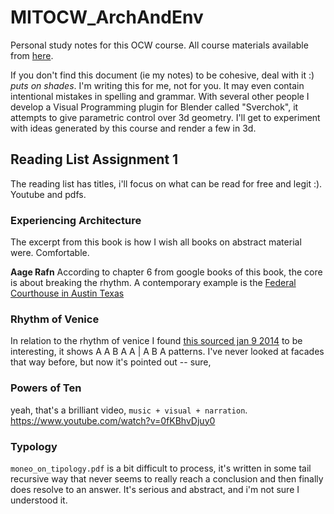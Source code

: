 # MITOCW_ArchAndEnv
Personal study notes for this OCW course. All course materials available from  [here](http://ocw.mit.edu/courses/architecture/4-111-introduction-to-architecture-environmental-design-spring-2014/readings/).

If you don't find this document (ie my notes) to be cohesive, deal with it :) *puts on shades*. I'm writing this for me, not for you. It may even contain intentional mistakes in spelling and grammar. With several other people I develop a Visual Programming plugin for Blender called "Sverchok", it attempts to give parametric control over 3d geometry. I'll get to experiment with ideas generated by this course and render a few in 3d.

## Reading List Assignment 1

The reading list has titles, i'll focus on what can be read for free and legit :). Youtube and pdfs. 

### Experiencing Architecture

The excerpt from this book is how I wish all books on abstract material were. Comfortable. 

**Aage Rafn** 
According to chapter 6 from google books of this book, the core is about breaking the rhythm. A contemporary example is the [Federal Courthouse in Austin Texas](http://en.wikipedia.org/wiki/Austin,_Texas#mediaviewer/File:Federal_Courthouse,_Austin,_TX_IMG_6339.JPG)


### Rhythm of Venice
In relation to the rhythm of venice I found [this sourced jan 9 2014](http://ocw.mit.edu/courses/architecture/4-111-introduction-to-architecture-environmental-design-spring-2014/readings/) to be interesting, it shows A A B A A | A B A patterns. I've never looked at facades that way before, but now it's pointed out -- sure, 

### Powers of Ten
yeah, that's a brilliant video, `music + visual + narration`. 
https://www.youtube.com/watch?v=0fKBhvDjuy0

### Typology
`moneo_on_tipology.pdf` is a bit difficult to process, it's written in some tail recursive way that never seems to really reach a conclusion and then finally does resolve to an answer. It's serious and abstract, and i'm not sure I understood it.
